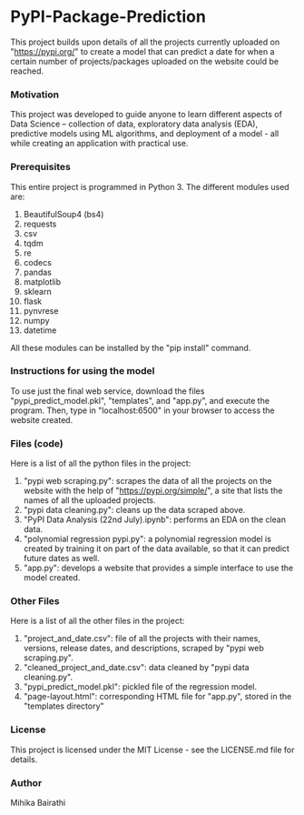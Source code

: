 # PyPI-Package-Prediction

This project builds upon details of all the projects currently uploaded on 
"https://pypi.org/" to create a model that can predict a date for when 
a certain number of projects/packages uploaded on the website could be reached.

### Motivation
This project was developed to guide anyone to learn different aspects of Data 
Science – collection of data, exploratory data analysis (EDA), predictive models 
using ML algorithms, and deployment of a model - all while creating an application
with practical use.

### Prerequisites
This entire project is programmed in Python 3. The different modules used are:
1. BeautifulSoup4 (bs4)
2. requests
3. csv
4. tqdm
5. re
6. codecs
7. pandas
8. matplotlib
9. sklearn
10. flask
11. pynvrese
12. numpy
13. datetime

All these modules can be installed by the "pip install" command.

### Instructions for using the model
To use just the final web service, download the files "pypi_predict_model.pkl", "templates", and "app.py", and execute the program.
Then, type in "localhost:6500" in your browser to access the website created.

### Files (code)
Here is a list of all the python files in the project:
1. "pypi web scraping.py": scrapes the data of all the projects on the
website with the help of "https://pypi.org/simple/", a site that lists
the names of all the uploaded projects.
2. "pypi data cleaning.py": cleans up the data scraped above.
3. "PyPI Data Analysis (22nd July).ipynb": performs an EDA on the clean data.
4. "polynomial regression pypi.py": a polynomial regression model is 
created by training it on part of the data available, so that it can predict
future dates as well.
5. "app.py": develops a website that provides a simple interface to use the
model created.

### Other Files
Here is a list of all the other files in the project:
1. "project_and_date.csv": file of all the projects with their names, versions, 
release dates, and descriptions, scraped by "pypi web scraping.py".
2. "cleaned_project_and_date.csv": data cleaned by "pypi data cleaning.py".
3. "pypi_predict_model.pkl": pickled file of the regression model.
4. "page-layout.html": corresponding HTML file for "app.py", stored in 
the "templates directory"

### License
This project is licensed under the MIT License - see the LICENSE.md file for details.

### Author
Mihika Bairathi
